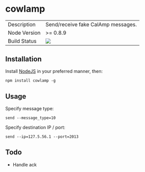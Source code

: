 # cowlamp

<table>
<td>Description</td>
<td>Send/receive fake CalAmp messages.</td>
</tr>
<tr>
<td>Node Version</td>
<td>>= 0.8.9</td>
</tr>
<tr>
<td>Build Status</td>
<td>
<a href='https://travis-ci.org/nordus/cowlamp'>
<img src='https://secure.travis-ci.org/nordus/cowlamp.png?branch=master' />
</a>
</td>
</tr>
<tr>
</table>

Installation
------------

Install [NodeJS](http://nodejs.org) in your preferred manner, then:

    npm install cowlamp -g

Usage
-----

Specify message type:

    send --message_type=10

Specify destination IP / port:

    send --ip=127.5.56.1 --port=2013

Todo
----

 * Handle ack